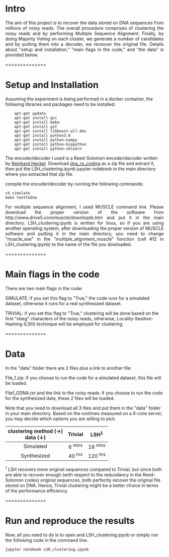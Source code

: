 # Intro
<p align= "justify"> The aim of this project is to recover the data stored on DNA sequences from millions of noisy reads. The overall procedure comprises of clustering the noisy reads and by performing Multiple Sequence Alignment. Finally, by doing Majority Voting on each cluster, we generate a number of candidates and by putting them into a decoder, we receover the original file. Details about "setup and installation," "main flags in the code," and "the data" is provided below. </p>

==============

# Setup and Installation
Assuming the experiment is being performed in a docker container, the following libraries and packages need to be installed.

        apt-get update
        apt-get install gcc
        apt-get install make
        apt-get install git
        apt-get install libboost-all-dev
		apt-get install python3.6
		apt-get install python-numpy
		apt-get install python-biopython
		apt-get install python-sklearn

 
The encoder/decoder I used is a Reed-Solomon encoder/decoder written by [Reinhard Heckel](https://github.com/reinhardh). Download [dna_rs_coding](https://github.com/reinhardh/dna_rs_coding) as a zip file and extract it, then put the LSH_clustering.ipynb jupyter notebook in the main directory where you extracted that zip file.

compile the encoder/decoder by running the following commands:

	cd simulate
 	make texttodna

 <p align= "justify">For multiple sequence alignment, I used MUSCLE command line. Please download the proper version of the software from http://www.drive5.com/muscle/downloads.htm and put it in the main directory. LSH_clustering.ipynb is written for linux, so if you are using another operating system, after downloading the proper version of MUSCLE software and putting it in the main directory, you need to change "muscle_exe" in the "multiple_alignment_muscle" function (cell #12 in LSH_clustering.ipynb) to the name of the file you dowloaded. </p>

==============

# Main flags in the code
There are two main flags in the code: 

SIMULATE: if you set this flag to "True," the code runs for a simulated dataset, otherwise it runs for a real synthesized dataset.

TRIVIAL: if you set this flag to "True," clustering will be done based on the first "nbeg" characters of the noisy reads, otherwise, Locality-Sesitive-Hashing (LSH) techinque will be employed for clustering.

==============

# Data 
In the "data" folder there are 2 files plus a link to another file:

File_1.zip: if you choose to run the code for a simulated dataset, this file will be loaded.

File1_ODNA.txt and the link to the noisy reads: if you choose to run the code for the synthesized data, these 2 files will be loaded.

Note that you need to download all 3 files and put them in the "data" folder in your main directory.
Based on the runtimes measured on a 6-core server, you may decide which options you are willing to pick.

| clustering method (&#8594;) <br /> data (&#8595;)   | Trivial       	      | LSH<sup>1</sup>	   |
| :--------------------------------------------------:|:---------------------:|:------------------:|
| Simulated      		      		      | 6 <sup>mins</sup>     | 18 <sup>mins</sup> |
| Synthesized      		      		      | 40 <sup>hrs</sup>     | 120 <sup>hrs</sup> |

<sup>1</sup> LSH recovers more original sequences compared to Trivial, but since both are able to recover enough (with respect to the redundancy in the Reed-Solomon codes) original sequences, both perfectly recover the original file stored on DNA. Hence, Trivial clustering might be a better choice in terms of the performance efficiency.

==============

# Run and reproduce the results
Now, all you need to do is to open and LSH_clustering.ipynb or simply run the following code in the command line.

`jupyter notebook LSH_clustering.ipynb`
